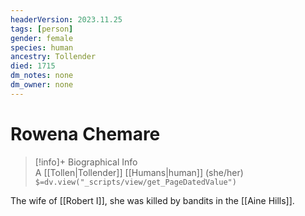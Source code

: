 ```yaml
---
headerVersion: 2023.11.25
tags: [person]
gender: female
species: human
ancestry: Tollender
died: 1715
dm_notes: none
dm_owner: none
---
```

# Rowena Chemare
>[!info]+ Biographical Info  
> A [[Tollen|Tollender]] [[Humans|human]] (she/her)  
> `$=dv.view("_scripts/view/get_PageDatedValue")`

The wife of [[Robert I]], she was killed by bandits in the [[Aine Hills]].